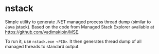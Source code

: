 # nstack
Simple utility to generate .NET managed process thread dump (similar to Java jstack). 
Based on the code from Managed Stack Explorer available at https://github.com/vadimskipin/MSE.

To run it, use `nstack.exe <PID>`. It then generates thread dump of all managed threads to standard output.
